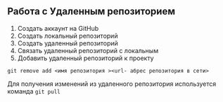 ## Работа с Удаленным репозиторием
1. Создать аккаунт на GitHub
2. Создать локальный репозиторий 
3. Создать удаленный репозиторий
4. Связать удаленный репозиторий с локальным
5. Добавить удаленный репозиторий к проекту

```
git remove add <имя репозитория ><url- абрес репозитория в сети>
```
Для получения изменений из удаленного репозитория используется команда `git pull`

